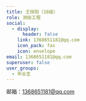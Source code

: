 ```yaml
---
title: 王恒阳（18级）
role: 测绘工程
social:
  - display:
      header: false
    link: 1368651181@qq.com
    icon_pack: fas
    icon: envelope
email: 1368651181@qq.com
superuser: false
user_groups:
  - 毕业生
---
```

邮箱：1368651181@qq.com
